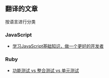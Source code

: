 ## 翻译的文章
按语言进行分类

### JavaScript
- [学习JavaScript基础知识，做一个更好的开发者](https://github.com/cwy007/articles/blob/master/javascript/js_fundamentals.md)

### Ruby
- [功能测试 vs 整合测试 vs 单元测试](https://github.com/cwy007/articles/blob/master/ruby/feature_tests_vs_integration_tests_vs_unit_tests.md)
